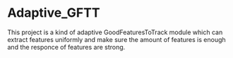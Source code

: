 # Adaptive_GFTT
This project is a kind of adaptive GoodFeaturesToTrack module which can extract features uniformly and make sure the amount of features is enough and the responce of features are strong. 
